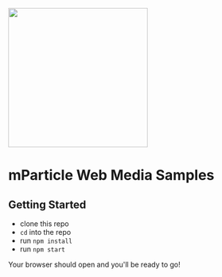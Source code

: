 <img src="https://static.mparticle.com/sdk/mp_logo_black.svg" width="280"><br>

# mParticle Web Media Samples

## Getting Started

- clone this repo
- `cd` into the repo
- run `npm install`
- run `npm start`

Your browser should open and you'll be ready to go!
